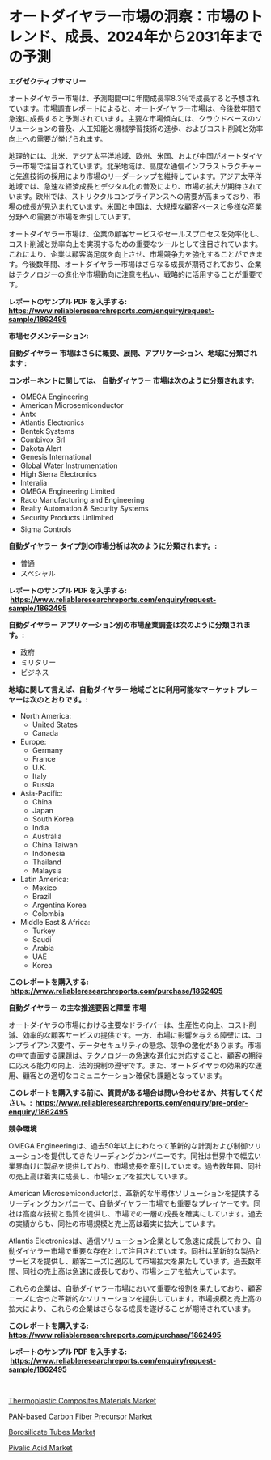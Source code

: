 <p><h1>オートダイヤラー市場の洞察：市場のトレンド、成長、2024年から2031年までの予測</h1></p><p><strong>エグゼクティブサマリー</strong></p>
<p><p>オートダイヤラー市場は、予測期間中に年間成長率8.3％で成長すると予想されています。市場調査レポートによると、オートダイヤラー市場は、今後数年間で急速に成長すると予測されています。主要な市場傾向には、クラウドベースのソリューションの普及、人工知能と機械学習技術の進歩、およびコスト削減と効率向上への需要が挙げられます。</p><p>地理的には、北米、アジア太平洋地域、欧州、米国、および中国がオートダイヤラー市場で注目されています。北米地域は、高度な通信インフラストラクチャーと先進技術の採用により市場のリーダーシップを維持しています。アジア太平洋地域では、急速な経済成長とデジタル化の普及により、市場の拡大が期待されています。欧州では、ストリクタルコンプライアンスへの需要が高まっており、市場の成長が見込まれています。米国と中国は、大規模な顧客ベースと多様な産業分野への需要が市場を牽引しています。</p><p>オートダイヤラー市場は、企業の顧客サービスやセールスプロセスを効率化し、コスト削減と効率向上を実現するための重要なツールとして注目されています。これにより、企業は顧客満足度を向上させ、市場競争力を強化することができます。今後数年間、オートダイヤラー市場はさらなる成長が期待されており、企業はテクノロジーの進化や市場動向に注意を払い、戦略的に活用することが重要です。</p></p>
<p><strong>レポートのサンプル PDF を入手する: <a href="https://www.reliableresearchreports.com/enquiry/request-sample/1862495">https://www.reliableresearchreports.com/enquiry/request-sample/1862495</a></strong></p>
<p><strong>市場セグメンテーション:</strong></p>
<p><strong> 自動ダイヤラー 市場はさらに概要、展開、アプリケーション、地域に分類されます :</strong></p>
<p><strong>コンポーネントに関しては、 自動ダイヤラー 市場は次のように分類されます: &nbsp;</strong></p>
<p><ul><li>OMEGA Engineering</li><li>American Microsemiconductor</li><li>Antx</li><li>Atlantis Electronics</li><li>Bentek Systems</li><li>Combivox Srl</li><li>Dakota Alert</li><li>Genesis International</li><li>Global Water Instrumentation</li><li>High Sierra Electronics</li><li>Interalia</li><li>OMEGA Engineering Limited</li><li>Raco Manufacturing and Engineering</li><li>Realty Automation & Security Systems</li><li>Security Products Unlimited</li><li>Sigma Controls</li></ul></p>
<p><strong> 自動ダイヤラー タイプ別の市場分析は次のように分類されます。:</strong></p>
<p><ul><li>普通</li><li>スペシャル</li></ul></p>
<p><strong>レポートのサンプル PDF を入手する: &nbsp;<a href="https://www.reliableresearchreports.com/enquiry/request-sample/1862495">https://www.reliableresearchreports.com/enquiry/request-sample/1862495</a></strong></p>
<p><strong> 自動ダイヤラー アプリケーション別の市場産業調査は次のように分類されます。:</strong></p>
<p><ul><li>政府</li><li>ミリタリー</li><li>ビジネス</li></ul></p>
<p><strong>地域に関して言えば、自動ダイヤラー 地域ごとに利用可能なマーケットプレーヤーは次のとおりです。:</strong></p>
<p><ul>
    <li>
        North America:
        <ul>
            <li>United States</li>
            <li>Canada</li>
        </ul>
    </li>
    <li>
        Europe:
        <ul>
            <li>Germany</li>
            <li>France</li>
            <li>U.K.</li>
            <li>Italy</li>
            <li>Russia</li>
        </ul>
    </li>
    <li>
        Asia-Pacific:
        <ul>
            <li>China</li>
            <li>Japan</li>
            <li>South Korea</li>
            <li>India</li>
            <li>Australia</li>
            <li>China Taiwan</li>
            <li>Indonesia</li>
            <li>Thailand</li>
            <li>Malaysia</li>
        </ul>
    </li>
    <li>
        Latin America:
        <ul>
            <li>Mexico</li>
            <li>Brazil</li>
            <li>Argentina Korea</li>
            <li>Colombia</li>
        </ul>
    </li>
    <li>
        Middle East & Africa:
        <ul>
            <li>Turkey</li>
            <li>Saudi</li>
            <li>Arabia</li>
            <li>UAE</li>
            <li>Korea</li>
        </ul>
    </li>
    </ul></p>
<p><strong>このレポートを購入する: &nbsp;<a href="https://www.reliableresearchreports.com/purchase/1862495">https://www.reliableresearchreports.com/purchase/1862495</a></strong></p>
<p><strong>自動ダイヤラー の主な推進要因と障壁 市場</strong></p>
<p><p>オートダイヤラの市場における主要なドライバーは、生産性の向上、コスト削減、効率的な顧客サービスの提供です。一方、市場に影響を与える障壁には、コンプライアンス要件、データセキュリティの懸念、競争の激化があります。市場の中で直面する課題は、テクノロジーの急速な進化に対応すること、顧客の期待に応える能力の向上、法的規制の遵守です。また、オートダイヤラの効果的な運用、顧客との適切なコミュニケーション確保も課題となっています。</p></p>
<p><strong>このレポートを購入する前に、質問がある場合は問い合わせるか、共有してください。:&nbsp; <a href="https://www.reliableresearchreports.com/enquiry/pre-order-enquiry/1862495">https://www.reliableresearchreports.com/enquiry/pre-order-enquiry/1862495</a></strong></p>
<p><strong>競争環境</strong></p>
<p><p>OMEGA Engineeringは、過去50年以上にわたって革新的な計測および制御ソリューションを提供してきたリーディングカンパニーです。同社は世界中で幅広い業界向けに製品を提供しており、市場成長を牽引しています。過去数年間、同社の売上高は着実に成長し、市場シェアを拡大しています。</p><p>American Microsemiconductorは、革新的な半導体ソリューションを提供するリーディングカンパニーで、自動ダイヤラー市場でも重要なプレイヤーです。同社は高度な技術と品質を提供し、市場での一層の成長を確実にしています。過去の実績からも、同社の市場規模と売上高は着実に拡大しています。</p><p>Atlantis Electronicsは、通信ソリューション企業として急速に成長しており、自動ダイヤラー市場で重要な存在として注目されています。同社は革新的な製品とサービスを提供し、顧客ニーズに適応して市場拡大を果たしています。過去数年間、同社の売上高は急速に成長しており、市場シェアを拡大しています。</p><p>これらの企業は、自動ダイヤラー市場において重要な役割を果たしており、顧客ニーズに合った革新的なソリューションを提供しています。市場規模と売上高の拡大により、これらの企業はさらなる成長を遂げることが期待されています。</p></p>
<p><strong>このレポートを購入する: &nbsp; <a href="https://www.reliableresearchreports.com/purchase/1862495">https://www.reliableresearchreports.com/purchase/1862495</a></strong></p>
<p><strong>レポートのサンプル PDF を入手する: &nbsp;<a href="https://www.reliableresearchreports.com/enquiry/request-sample/1862495">https://www.reliableresearchreports.com/enquiry/request-sample/1862495</a></strong><strong></strong></p>
<p>&nbsp;</p>
<p><p><a href="https://view.publitas.com/reportprime-1/thermoplastic-composites-materials-market-research-report-unlocks-analysis-on-the-market-financial-status-market-size-and-market-revenue-upto-2030/">Thermoplastic Composites Materials Market</a></p><p><a href="https://shimmer-gardenia-37a.notion.site/PAN-based-Carbon-Fiber-Precursor-Market-Offer-Valuable-Insights-into-Market-Size-Market-Share-Mark-924c1eb891ce408a8c10b95f3e2bd5f8">PAN-based Carbon Fiber Precursor Market</a></p><p><a href="https://github.com/arionmp/Market-Research-Report-List-2/blob/main/borosilicate-tubes-market.md">Borosilicate Tubes Market</a></p><p><a href="https://github.com/markusgodoy/Market-Research-Report-List-2/blob/main/pivalic-acid-market.md">Pivalic Acid Market</a></p></p>